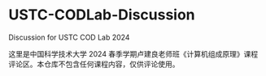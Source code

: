 # USTC-CODLab-Discussion
Discussion for USTC COD Lab 2024

这里是中国科学技术大学 2024 春季学期卢建良老师班《计算机组成原理》课程评论区。本仓库不包含任何课程内容，仅供评论使用。
